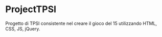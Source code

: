 ProjectTPSI
===========

Progetto di TPSI consistente nel creare il gioco del 15 utilizzando HTML, CSS, JS, jQuery.
